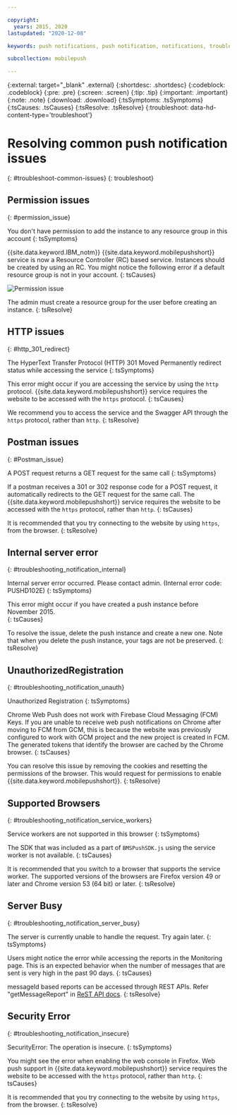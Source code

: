 ```yaml
---

copyright:
  years: 2015, 2020
lastupdated: "2020-12-08"

keywords: push notifications, push notification, notifications, troubleshooting, service issues

subcollection: mobilepush

---
```


{:external: target="_blank" .external}
{:shortdesc: .shortdesc}
{:codeblock: .codeblock}
{:pre: .pre}
{:screen: .screen}
{:tip: .tip}
{:important: .important}
{:note: .note}
{:download: .download}
{:tsSymptoms: .tsSymptoms}
{:tsCauses: .tsCauses}
{:tsResolve: .tsResolve}
{:troubleshoot: data-hd-content-type='troubleshoot'}

# Resolving common push notification issues
{: #troubleshoot-common-issues}
{: troubleshoot}

## Permission issues
{: #permission_issue}

You don't have permission to add the instance to any resource group in this account
{: tsSymptoms}

{{site.data.keyword.IBM_notm}} {{site.data.keyword.mobilepushshort}} service is now a Resource Controller (RC) based service. Instances should be created by using an RC. You might notice the following error if a default resource group is not in your account.
{: tsCauses}

![Permission issue](images/RC_error.png "Screen capture showing permission error")

The admin must create a resource group for the user before creating an instance.
{: tsResolve}

## HTTP issues
{: #http_301_redirect}

The HyperText Transfer Protocol (HTTP) 301 Moved Permanently redirect status while accessing the service
{: tsSymptoms}

This error might occur if you are accessing the service by using the `http` protocol. {{site.data.keyword.mobilepushshort}} service requires the website to be accessed with the `https` protocol.
{: tsCauses}

We recommend you to access the service and the Swagger API through the `https` protocol, rather than `http`.
{: tsResolve}

## Postman issues
{: #Postman_issue}

A POST request returns a GET request for the same call
{: tsSymptoms}

If a postman receives a 301 or 302 response code for a POST request, it automatically redirects to the GET request for the same call. The {{site.data.keyword.mobilepushshort}} service requires the website to be accessed with the `https` protocol, rather than `http`.
{: tsCauses}

It is recommended that you try connecting to the website by using `https`, from the browser.
{: tsResolve}

## Internal server error
{: #troubleshooting_notification_internal}

Internal server error occurred. Please contact admin. (Internal error code: PUSHD102E)
{: tsSymptoms}

This error might occur if you have created a push instance before November 2015.  
{: tsCauses}

To resolve the issue, delete the push instance and create a new one. Note that when you delete the push instance, your tags are not be preserved.
{: tsResolve}

## UnauthorizedRegistration
{: #troubleshooting_notification_unauth}

Unauthorized Registration
{: tsSymptoms}

Chrome Web Push does not work with Firebase Cloud Messaging (FCM) Keys. If you are unable to receive web push notifications on Chrome after moving to FCM from GCM, this is because the website was previously configured to work with GCM project and the new project is created in FCM. The generated tokens that identify the browser are cached by the Chrome browser.
{: tsCauses}

You can resolve this issue by removing the cookies and resetting the permissions of the browser. This would request for permissions to enable {{site.data.keyword.mobilepushshort}}. 
{: tsResolve}

## Supported Browsers
{: #troubleshooting_notification_service_workers}

Service workers are not supported in this browser
{: tsSymptoms}

The SDK that was included as a part of `BMSPushSDK.js` using the service worker is not available. 
{: tsCauses}

It is recommended that you switch to a browser that supports the service worker. The supported versions of the browsers are Firefox version 49 or later and Chrome version 53 (64 bit) or later.
{: tsResolve}

## Server Busy
{: #troubleshooting_notification_server_busy}

The server is currently unable to handle the request. Try again later.
{: tsSymptoms}

Users might notice the error while accessing the reports in the Monitoring page. This is an expected behavior when the number of messages that are sent is very high in the past 90 days.
{: tsCauses}
 
messageId based reports can be accessed through REST APIs. Refer "getMessageReport" in [ReST API docs](https://cloud.ibm.com/apidocs/push-notifications#api-documentation-for-push-notifications).
{: tsResolve}

## Security Error
{: #troubleshooting_notification_insecure}

SecurityError: The operation is insecure.
{: tsSymptoms}

You might see the error when enabling the web console in Firefox. Web push support in {{site.data.keyword.mobilepushshort}} service requires the website to be accessed with the `https` protocol, rather than `http`.
{: tsCauses}

It is recommended that you try connecting to the website by using `https`, from the browser.
{: tsResolve}

